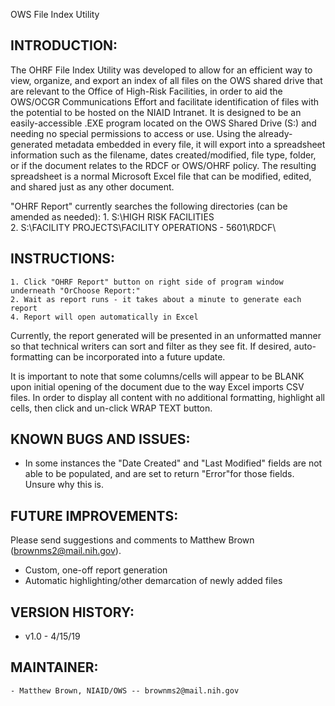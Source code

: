 OWS File Index Utility

INTRODUCTION:
-------------

The OHRF File Index Utility was developed to allow for an efficient way to view, organize, and export an index of all files
on the OWS shared drive that are relevant to the Office of High-Risk Facilities, in order to aid the OWS/OCGR Communications 
Effort and facilitate identification of files with the potential to be hosted on the NIAID Intranet. It is designed to be an
easily-accessible .EXE program located on the OWS Shared Drive (S:\) and needing no special permissions to access or use. 
Using the already-generated metadata embedded in every file, it will export into a spreadsheet information such as the 
filename, dates created/modified, file type, folder, or if the document relates to the RDCF or OWS/OHRF policy.
The resulting spreadsheet is a normal Microsoft Excel file that can be modified, edited, and shared just as any other 
document.

"OHRF Report" currently searches the following directories (can be amended as needed):
	1. S:\\HIGH RISK FACILITIES\
	2. S:\\FACILITY PROJECTS\FACILITY OPERATIONS - 5601\RDCF\


INSTRUCTIONS:
-------------

	1. Click "OHRF Report" button on right side of program window underneath "OrChoose Report:"
	2. Wait as report runs - it takes about a minute to generate each report
	4. Report will open automatically in Excel

Currently, the report generated will be presented in an unformatted manner so that technical writers can sort and filter as
they see fit. If desired, auto-formatting can be incorporated into a future update.

It is important to note that some columns/cells will appear to be BLANK upon initial opening of the document due to the way
Excel imports CSV files. In order to display all content with no additional formatting, highlight all cells, then click and 
un-click WRAP TEXT button.


KNOWN BUGS AND ISSUES:
----------------------

 * In some instances the "Date Created" and "Last Modified" fields are not able to be populated, and are
	set to return "Error"for those fields. Unsure why this is.


FUTURE IMPROVEMENTS:
--------------------

Please send suggestions and comments to Matthew Brown (brownms2@mail.nih.gov).

 * Custom, one-off report generation
 * Automatic highlighting/other demarcation of newly added files


VERSION HISTORY:
----------------

 * v1.0 - 4/15/19


MAINTAINER:
------------

	- Matthew Brown, NIAID/OWS -- brownms2@mail.nih.gov
